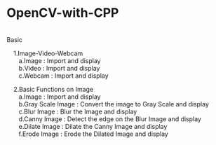 # OpenCV-with-CPP
<br/>
Basic <br/>

&nbsp;&nbsp;&nbsp; 1.Image-Video-Webcam  <br/>
&nbsp;&nbsp;&nbsp;&nbsp;&nbsp;&nbsp; a.Image  : Import and display  <br/>
&nbsp;&nbsp;&nbsp;&nbsp;&nbsp;&nbsp; b.Video  : Import and display  <br/>
&nbsp;&nbsp;&nbsp;&nbsp;&nbsp;&nbsp; c.Webcam : Import and display  <br/>

&nbsp;&nbsp;&nbsp; 2.Basic Functions on Image <br/>
&nbsp;&nbsp;&nbsp;&nbsp;&nbsp;&nbsp; a.Image  : Import and display  <br/>
&nbsp;&nbsp;&nbsp;&nbsp;&nbsp;&nbsp; b.Gray Scale Image  : Convert the image to Gray Scale and display  <br/>
&nbsp;&nbsp;&nbsp;&nbsp;&nbsp;&nbsp; c.Blur Image  : Blur the Image and display  <br/>
&nbsp;&nbsp;&nbsp;&nbsp;&nbsp;&nbsp; d.Canny Image  : Detect the edge on the Blur Image and display  <br/>
&nbsp;&nbsp;&nbsp;&nbsp;&nbsp;&nbsp; e.Dilate Image  : Dilate the Canny Image and display  <br/>
&nbsp;&nbsp;&nbsp;&nbsp;&nbsp;&nbsp; f.Erode Image  : Erode the Dilated Image and display  <br/>

&nbsp;&nbsp;&nbsp;
